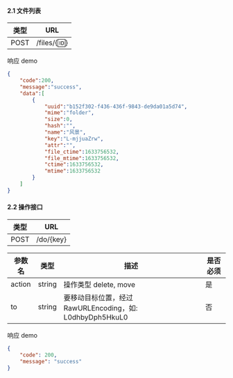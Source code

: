 #### 2.1 文件列表

| 类型 | URL  |
| ------ | ------ |
| POST | /files/{:id:} |

响应 demo
```json
{
    "code":200,
    "message":"success",
    "data":[
        {
            "uuid":"b152f302-f436-436f-9843-de9da01a5d74",
            "mime":"folder",
            "size":0,
            "hash":"",
            "name":"风景",
            "key":"L-mjjuaZrw",
            "attr":"",
            "file_ctime":1633756532,
            "file_mtime":1633756532,
            "ctime":1633756532,
            "mtime":1633756532
        }
    ]
}
```


#### 2.2 操作接口

| 类型 | URL  |
| ------ | ------ |
| POST | /do/{key} |


| 参数名 | 类型 | 描述 | 是否必须 |
| ------ | ------ | ------ | ------ |
| action | string | 操作类型 delete, move | 是 |
| to | string | 要移动目标位置，经过 RawURLEncoding，如: L0dhbyDph5HkuL0 | 否 |


响应 demo
```json
{
    "code": 200,
    "message": "success"
}
```
